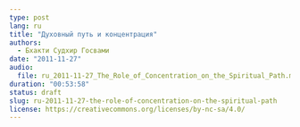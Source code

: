 ```yaml
---
type: post
lang: ru
title: "Духовный путь и концентрация"
authors:
  - Бхакти Судхир Госвами
date: "2011-11-27"
audio:
  file: ru_2011-11-27_The_Role_of_Concentration_on_the_Spiritual_Path.mp3
duration: "00:53:58"
status: draft
slug: ru-2011-11-27-the-role-of-concentration-on-the-spiritual-path
license: https://creativecommons.org/licenses/by-nc-sa/4.0/
---
```



